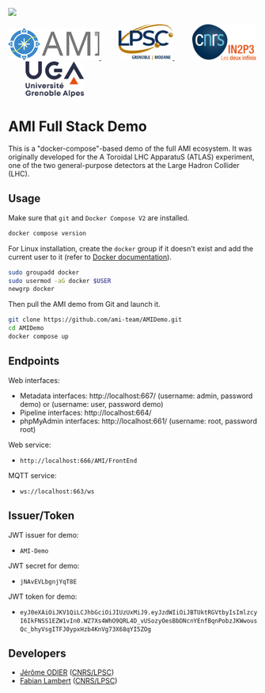 [![][License img]][License]

<a href="http://ami-ecosystem.in2p3.fr/" target="_blank">
	<img src="./assets/logo.svg" alt="AMI" height="64" />
</a>
&nbsp;&nbsp;&nbsp;&nbsp;&nbsp;&nbsp;&nbsp;&nbsp;
<a href="http://lpsc.in2p3.fr/" target="_blank">
	<img src="./assets/logo-lpsc.svg" alt="LPSC" height="72" />
</a>
&nbsp;&nbsp;&nbsp;&nbsp;&nbsp;&nbsp;&nbsp;&nbsp;
<a href="http://www.in2p3.fr/" target="_blank">
	<img src="./assets/logo-in2p3.svg" alt="IN2P3" height="72" />
</a>
&nbsp;&nbsp;&nbsp;&nbsp;&nbsp;&nbsp;&nbsp;&nbsp;
<a href="http://www.univ-grenoble-alpes.fr/" target="_blank">
	<img src="./assets/logo-uga.svg" alt="UGA" height="72" />
</a>

AMI Full Stack Demo
===================

This is a "docker-compose"-based demo of the full AMI ecosystem. It was originally developed for the A Toroidal LHC ApparatuS (ATLAS) experiment, one of the two general-purpose detectors at the Large Hadron Collider (LHC).

Usage
-----

Make sure that `git` and `Docker Compose V2` are installed.

```bash
docker compose version
```
For Linux installation, create the `docker` group if it doesn't exist and add the current user to it (refer to [Docker documentation](https://docs.docker.com/engine/install/linux-postinstall/)).

```bash
sudo groupadd docker
sudo usermod -aG docker $USER
newgrp docker
```

Then pull the AMI demo from Git and launch it.

```bash
git clone https://github.com/ami-team/AMIDemo.git
cd AMIDemo
docker compose up
```
Endpoints
---------

Web interfaces:
  - Metadata interfaces: http://localhost:667/ (username: admin, password demo) or (username: user, password demo)
  - Pipeline interfaces: http://localhost:664/
  - phpMyAdmin interfaces: http://localhost:661/ (username: root, password root)

Web service:
  - `http://localhost:666/AMI/FrontEnd`

MQTT service:
  - `ws://localhost:663/ws`

Issuer/Token
------------

JWT issuer for demo:
  - `AMI-Demo`

JWT secret for demo:
  - `jNAvEVLbgnjYqT8E`

JWT token for demo:
  - `eyJ0eXAiOiJKV1QiLCJhbGciOiJIUzUxMiJ9.eyJzdWIiOiJBTUktRGVtbyIsImlzcyI6IkFNSS1EZW1vIn0.WZ7Xs4WhO9QRL4D_vUSozyOesBbDNcnYEnfBqnPobzJKWwousQc_bhyVsgITFJ0ypxHzb4KnVg73X68qYI5ZOg`

Developers
----------

* [Jérôme ODIER](https://annuaire.in2p3.fr/4121-4467/jerome-odier) ([CNRS/LPSC](http://lpsc.in2p3.fr/))
* [Fabian Lambert](https://annuaire.in2p3.fr/3087-3350/fabian-lambert) ([CNRS/LPSC](http://lpsc.in2p3.fr/))

[License]:http://www.cecill.info/licences/Licence_CeCILL_V2.1-en.txt
[License img]:https://img.shields.io/badge/license-CeCILL-blue.svg
